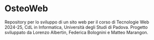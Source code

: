 # OsteoWeb
Repository per lo sviluppo di un sito web per il corso di Tecnologie Web 2024-25, CdL in Informatica, Università degli Studi di Padova.
Progetto sviluppato da Lorenzo Albertin, Federica Bolognini e Matteo Marangon.
